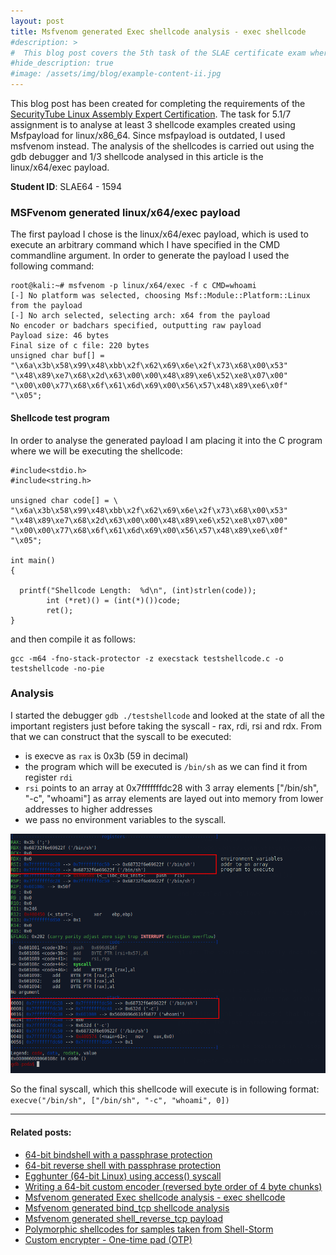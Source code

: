 ```yaml
---
layout: post
title: Msfvenom generated Exec shellcode analysis - exec shellcode
#description: >
#  This blog post covers the 5th task of the SLAE certificate exam where the goal is to analyse a msfvenom generated payload
#hide_description: true
#image: /assets/img/blog/example-content-ii.jpg
---
```


This blog post has been created for completing the requirements of the [SecurityTube Linux Assembly Expert Certification](https://www.pentesteracademy.com/course?id=7). The task for 5.1/7 assignment is to analyse at least 3 shellcode examples created using Msfpayload for linux/x86_64. Since msfpayload is outdated, I used msfvenom instead. The analysis of the shellcodes is carried out using the gdb debugger and 1/3 shellcode analysed in this article is the linux/x64/exec payload.

<b>Student ID</b>: SLAE64 - 1594

### MSFvenom generated linux/x64/exec payload

The first payload I chose is the linux/x64/exec payload, which is used to execute an arbitrary command which I have specified in the CMD commandline argument. In order to generate the payload I used the following command:
```
root@kali:~# msfvenom -p linux/x64/exec -f c CMD=whoami
[-] No platform was selected, choosing Msf::Module::Platform::Linux from the payload
[-] No arch selected, selecting arch: x64 from the payload
No encoder or badchars specified, outputting raw payload
Payload size: 46 bytes
Final size of c file: 220 bytes
unsigned char buf[] =
"\x6a\x3b\x58\x99\x48\xbb\x2f\x62\x69\x6e\x2f\x73\x68\x00\x53"
"\x48\x89\xe7\x68\x2d\x63\x00\x00\x48\x89\xe6\x52\xe8\x07\x00"
"\x00\x00\x77\x68\x6f\x61\x6d\x69\x00\x56\x57\x48\x89\xe6\x0f"
"\x05";
```

#### Shellcode test program

In order to analyse the generated payload I am placing it into the C program where we will be executing the shellcode:
```
#include<stdio.h>
#include<string.h>

unsigned char code[] = \
"\x6a\x3b\x58\x99\x48\xbb\x2f\x62\x69\x6e\x2f\x73\x68\x00\x53"
"\x48\x89\xe7\x68\x2d\x63\x00\x00\x48\x89\xe6\x52\xe8\x07\x00"
"\x00\x00\x77\x68\x6f\x61\x6d\x69\x00\x56\x57\x48\x89\xe6\x0f"
"\x05";

int main()
{

  printf("Shellcode Length:  %d\n", (int)strlen(code));
        int (*ret)() = (int(*)())code;
        ret();
}
```

and then compile it as follows:
```
gcc -m64 -fno-stack-protector -z execstack testshellcode.c -o testshellcode -no-pie
```

### Analysis


I started the debugger `gdb ./testshellcode` and looked at the state of all the important registers just before taking the syscall - rax, rdi, rsi and rdx. From that we can construct that the syscall to be executed:

* is execve as `rax` is 0x3b (59 in decimal)
* the program which will be executed is `/bin/sh` as we can find it from register `rdi`
* `rsi` points to an array at 0x7fffffffdc28 with 3 array elements ["/bin/sh", "-c", "whoami"] as array elements are layed out into memory from lower addresses to higher addresses
* we pass no environment variables to the syscall.

![](/assets/img/SLAE/msfvenom1.png)

So the final syscall, which this shellcode will execute is in following format:<br> `execve("/bin/sh", ["/bin/sh", "-c", "whoami", 0])`

* * *

#### Related posts:

* [64-bit bindshell with a passphrase protection](https://silviavali.github.io/blog/2019-01-15-blog-SLAE1/)
* [64-bit reverse shell with passphrase protection](https://silviavali.github.io/blog/2019-01-25-blog-SLAE2/)
* [Egghunter (64-bit Linux) using access() syscall](https://silviavali.github.io/blog/2019-02-25-blog-SLAE3/)
* [Writing a 64-bit custom encoder (reversed byte order of 4 byte chunks)](https://silviavali.github.io/blog/2019-02-25-blog-SLAE4/)
* [Msfvenom generated Exec shellcode analysis - exec shellcode](https://silviavali.github.io/blog/2019-05-01-blog-SLAE51/)
* [Msfvenom generated bind_tcp shellcode analysis](https://silviavali.github.io/blog/2019-05-01-blog-SLAE52/)
* [Msfvenom generated shell_reverse_tcp payload](https://silviavali.github.io/blog/2019-05-01-blog-SLAE53/)
* [Polymorphic shellcodes for samples taken from Shell-Storm](https://silviavali.github.io/blog/2019-05-01-blog-SLAE6/)
* [Custom encrypter - One-time pad (OTP)](https://silviavali.github.io/blog/2019-05-01-blog-SLAE7/)